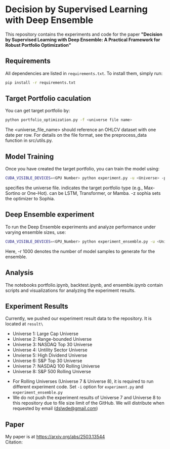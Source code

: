 # Decision by Supervised Learning with Deep Ensemble

This repository contains the experiments and code for the paper **"Decision by Supervised Learning with Deep Ensemble: A Practical Framework for Robust Portfolio Optimization"**

## Requirements
All dependencies are listed in `requirements.txt`. To install them, simply run:
```bash
pip install -r requirements.txt
```

## Target Portfolio caculation
You can get target portfolio by:

```bash
python portfolio_optimization.py -f <universe file name>
```
The <universe_file_name> should reference an OHLCV dataset with one date per row. For details on the file format, see the preprocess_data function in src/utils.py.


## Model Training
Once you have created the target portfolio, you can train the model using:

```bash
CUDA_VISIBLE_DEVICES=<GPU Number> python experiment.py -u <Universe> -p <Portfolo> -o <Model> -z sophia
```
<Universe> specifies the universe file.
<Portfolio> indicates the target portfolio type (e.g., Max-Sortino or One-Hot).
<Model> can be LSTM, Transformer, or Mamba.
-z sophia sets the optimizer to Sophia.


## Deep Ensemble experiment
To run the Deep Ensemble experiments and analyze performance under varying ensemble sizes, use:

```bash
CUDA_VISIBLE_DEVICES=<GPU_Number> python experiment_ensemble.py -u <Universe> -p <Portfolio> -o <Model> -z sophia -r 1000
```
Here, -r 1000 denotes the number of model samples to generate for the ensemble.


## Analysis
The notebooks portfolio.ipynb, backtest.ipynb, and ensemble.ipynb contain scripts and visualizations for analyzing the experiment results.


## Experiment Results
Currently, we pushed our experiment result data to the repository. It is located at `result\`
- Universe 1: Large Cap Universe
- Universe 2: Range-bounded Universe
- Universe 3: NASDAQ Top 30 Universe
- Universe 4: Untility Sector Universe
- Unvierse 5: High Dividend Universe
- Universe 6: S&P Top 30 Universe
- Universe 7: NASDAQ 100 Rolling Universe
- Universe 8: S&P 500 Rolling Universe
* For Rolling Universes (Universe 7 & Universe 8), it is required to run different experiment code. Set `-i` option for `experiment.py` and `experiment_ensemble.py`
* We do not push the experiment results of Universe 7 and Universe 8 to this repository due to file size limit of the GitHub. We will distribute when requested by email (<dslwde@gmail.com>)

## Paper
My paper is at https://arxiv.org/abs/2503.13544 <br>
Citation: <br>
```

```
